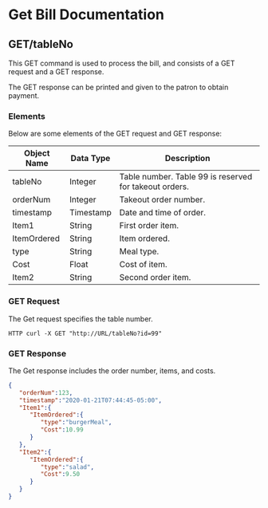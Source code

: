 # Get Bill Documentation

## GET/tableNo

This GET command is used to process the bill, and consists of a GET request and a GET response. 

The GET response can be printed and given to the patron to obtain payment. 

### Elements

Below are some elements of the GET request and GET response:

| Object Name      	| Data Type 	| Description                                    |
|------------	|-----------	|------------------------------------------------------|
| tableNo    	| Integer      |Table number. Table 99 is reserved for takeout orders.|
| orderNum   	| Integer      |Takeout order number.                                 |
| timestamp  	| Timestamp   	| Date and time of order.                              |
| Item1	      | String   	   | First order item.                                    |
| ItemOrdered  | String     	| Item ordered.                                        |
| type         | String       | Meal type.                                           |
| Cost         | Float        | Cost of item.                                        |                                                                  
| Item2	      | String     	| Second order item.                                   |

### GET Request

The Get request specifies the table number.

```none
HTTP curl -X GET "http://URL/tableNo?id=99"
```

### GET Response

The Get response includes the order number, items, and costs. 

```json
{
   "orderNum":123,
   "timestamp":"2020-01-21T07:44:45-05:00",
   "Item1":{
      "ItemOrdered":{
         "type":"burgerMeal",
         "Cost":10.99
      }
   },
   "Item2":{
      "ItemOrdered":{
         "type":"salad",
         "Cost":9.50
      }
   }
}
```
